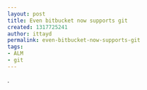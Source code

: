 ```yaml
---
layout: post
title: Even bitbucket now supports git
created: 1317725241
author: ittayd
permalink: even-bitbucket-now-supports-git
tags:
- ALM
- git
---
```

<p>.</p>
